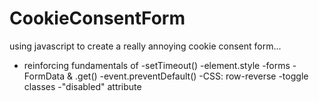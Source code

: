 # CookieConsentForm

using javascript to create a really annoying cookie consent form... 

- reinforcing fundamentals of 
  -setTimeout()
  -element.style
  -forms
  -FormData & .get()
  -event.preventDefault()
  -CSS: row-reverse
  -toggle classes
  -"disabled" attribute
